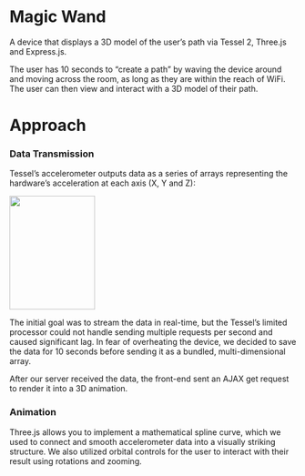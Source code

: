 # Magic Wand

A device that displays a 3D model of the user’s path via Tessel 2, Three.js and Express.js. 

The user has 10 seconds to “create a path” by waving the device around and moving across the room, as long as they are within the reach of WiFi. The user can then view and interact with a 3D model of their path.

# Approach

### Data Transmission
Tessel’s accelerometer outputs data as a series of arrays representing the hardware’s acceleration at each axis (X, Y and Z):

<img src="http://i.imgur.com/hDDFxnU.png" height="200px" width="150px">

The initial goal was to stream the data in real-time, but the Tessel’s limited processor could not handle sending multiple requests per second and caused significant lag. In fear of overheating the device, we decided to save the data for 10 seconds before sending it as a bundled, multi-dimensional array. 

After our server received the data, the front-end sent an AJAX get request to render it into a 3D animation.

### Animation
Three.js allows you to implement a mathematical spline curve, which we used to connect and smooth accelerometer data into a visually striking structure. We also utilized orbital controls for the user to interact with their result using rotations and zooming.
